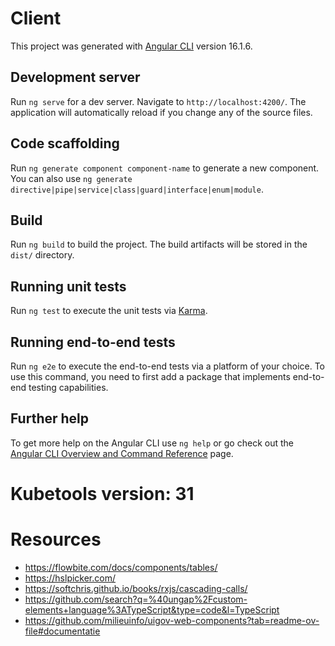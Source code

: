 # Client

This project was generated with [Angular CLI](https://github.com/angular/angular-cli) version 16.1.6.

## Development server

Run `ng serve` for a dev server. Navigate to `http://localhost:4200/`. The application will automatically reload if you change any of the source files.

## Code scaffolding

Run `ng generate component component-name` to generate a new component. You can also use `ng generate directive|pipe|service|class|guard|interface|enum|module`.

## Build

Run `ng build` to build the project. The build artifacts will be stored in the `dist/` directory.

## Running unit tests

Run `ng test` to execute the unit tests via [Karma](https://karma-runner.github.io).

## Running end-to-end tests

Run `ng e2e` to execute the end-to-end tests via a platform of your choice. To use this command, you need to first add a package that implements end-to-end testing capabilities.

## Further help

To get more help on the Angular CLI use `ng help` or go check out the [Angular CLI Overview and Command Reference](https://angular.io/cli) page.

# Kubetools version: 31

# Resources

- https://flowbite.com/docs/components/tables/
- https://hslpicker.com/
- https://softchris.github.io/books/rxjs/cascading-calls/
- https://github.com/search?q=%40ungap%2Fcustom-elements+language%3ATypeScript&type=code&l=TypeScript
- https://github.com/milieuinfo/uigov-web-components?tab=readme-ov-file#documentatie
